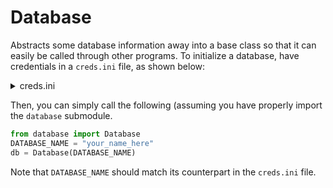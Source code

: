 # Database

Abstracts some database information away into a base class so that it can easily be called through other programs. To initialize a database, have credentials in a `creds.ini` file, as shown below:


<details>
<summary>creds.ini</summary>
```ini
[DATABASE_NAME]
host=
port=
user=
password=
database=
```
`DATABASE_NAME` represents an arbitrary name of the database which you will call in a script. The rest of the information should be filled out depending on the database being accessed.

</details>

Then, you can simply call the following (assuming you have properly import the `database` submodule. 

```python
from database import Database
DATABASE_NAME = "your_name_here"
db = Database(DATABASE_NAME)
```
Note that `DATABASE_NAME` should match its counterpart in the `creds.ini` file.

